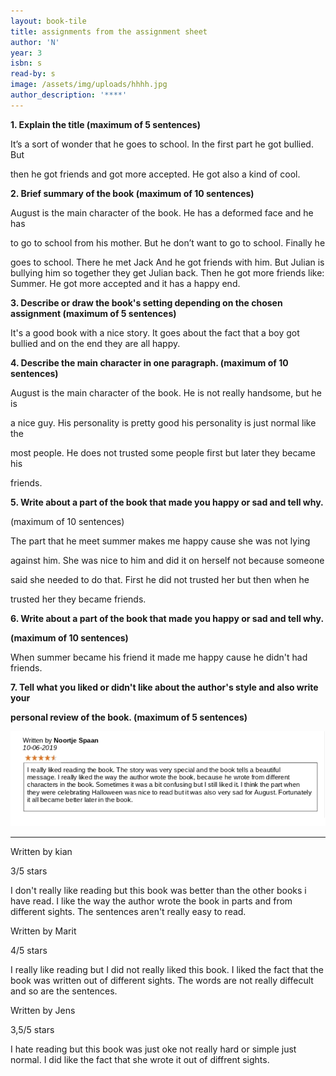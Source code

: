 ```yaml
---
layout: book-tile
title: assignments from the assignment sheet
author: 'N'
year: 3
isbn: s
read-by: s
image: /assets/img/uploads/hhhh.jpg
author_description: '****'
---
```

**1. Explain the title (maximum of 5 sentences)**

It’s a sort of wonder that he goes to school. In the first part he got bullied. But 

then he got friends and got more accepted. He got also a kind of cool.

**2. Brief summary of the book (maximum of 10 sentences)**

August is the main character of the book. He has a deformed face and he has 

to go to school from his mother. But he don’t want to go to school. Finally he 

goes to school. There he met Jack And he got friends with him. But Julian is bullying him so together they get Julian back. Then he got more friends like: Summer. He got more accepted and it has a happy end.

**3. Describe or draw the book's setting depending on the chosen assignment  (maximum of 5 sentences)**

It's a good book with a nice story. It goes about the fact that a boy got bullied and on the end they are all happy.

**4. Describe the main character in one paragraph. (maximum of 10 sentences)**

August is the main character of the book. He is not really handsome, but he is 

a nice guy. His personality is pretty good his personality is just normal like the 

most people. He does not trusted some people first but later they became his 

friends. 

**5. Write about a part of the book that made you happy or sad and tell why.**

(maximum of 10 sentences) 

The part that he meet summer makes me happy cause she was not lying 

against him. She was nice to him and did it on herself not because someone 

said she needed to do that. First he did not trusted her but then when he 

trusted her they became friends.

**6. Write about a part of the book that made you happy or sad and tell why.**

**(maximum of 10 sentences)**

When summer became his friend it made me happy cause he didn't had friends.

**7. Tell what you liked or didn't like about the author's style and also write your**

**personal review of the book. (maximum of 5 sentences)**

![](/assets/img/uploads/img-1560346712989.png)

- - -

Written by kian

3/5 stars

I don't really like reading but this book was better than the other books i have read. I like the way the author wrote the book in parts and from different sights. The sentences aren't really easy to read.

Written by Marit

4/5 stars

I really like reading but I did not really liked this book. I liked the fact that the book was written out of different sights. The words are not really diffecult and so are the sentences.

Written by Jens

3,5/5 stars

I hate reading but this book was just oke not really hard or simple just normal. I did like the fact that she wrote it out of diffrent sights.
